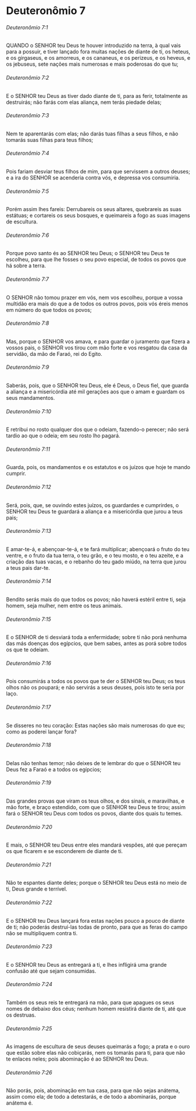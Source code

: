 # Deuteronômio 7

###### Deuteronômio 7:1

QUANDO o SENHOR teu Deus te houver introduzido na terra, à qual vais para a possuir, e tiver lançado fora muitas nações de diante de ti, os heteus, e os girgaseus, e os amorreus, e os cananeus, e os perizeus, e os heveus, e os jebuseus, sete nações mais numerosas e mais poderosas do que tu;

###### Deuteronômio 7:2

E o SENHOR teu Deus as tiver dado diante de ti, para as ferir, totalmente as destruirás; não farás com elas aliança, nem terás piedade delas;

###### Deuteronômio 7:3

Nem te aparentarás com elas; não darás tuas filhas a seus filhos, e não tomarás suas filhas para teus filhos;

###### Deuteronômio 7:4

Pois fariam desviar teus filhos de mim, para que servissem a outros deuses; e a ira do SENHOR se acenderia contra vós, e depressa vos consumiria.

###### Deuteronômio 7:5

Porém assim lhes fareis: Derrubareis os seus altares, quebrareis as suas estátuas; e cortareis os seus bosques, e queimareis a fogo as suas imagens de escultura.

###### Deuteronômio 7:6

Porque povo santo és ao SENHOR teu Deus; o SENHOR teu Deus te escolheu, para que lhe fosses o seu povo especial, de todos os povos que há sobre a terra.

###### Deuteronômio 7:7

O SENHOR não tomou prazer em vós, nem vos escolheu, porque a vossa multidão era mais do que a de todos os outros povos, pois vós éreis menos em número do que todos os povos;

###### Deuteronômio 7:8

Mas, porque o SENHOR vos amava, e para guardar o juramento que fizera a vossos pais, o SENHOR vos tirou com mão forte e vos resgatou da casa da servidão, da mão de Faraó, rei do Egito.

###### Deuteronômio 7:9

Saberás, pois, que o SENHOR teu Deus, ele é Deus, o Deus fiel, que guarda a aliança e a misericórdia até mil gerações aos que o amam e guardam os seus mandamentos.

###### Deuteronômio 7:10

E retribui no rosto qualquer dos que o odeiam, fazendo-o perecer; não será tardio ao que o odeia; em seu rosto lho pagará.

###### Deuteronômio 7:11

Guarda, pois, os mandamentos e os estatutos e os juízos que hoje te mando cumprir.

###### Deuteronômio 7:12

Será, pois, que, se ouvindo estes juízos, os guardardes e cumprirdes, o SENHOR teu Deus te guardará a aliança e a misericórdia que jurou a teus pais;

###### Deuteronômio 7:13

E amar-te-á, e abençoar-te-á, e te fará multiplicar; abençoará o fruto do teu ventre, e o fruto da tua terra, o teu grão, e o teu mosto, e o teu azeite, e a criação das tuas vacas, e o rebanho do teu gado miúdo, na terra que jurou a teus pais dar-te.

###### Deuteronômio 7:14

Bendito serás mais do que todos os povos; não haverá estéril entre ti, seja homem, seja mulher, nem entre os teus animais.

###### Deuteronômio 7:15

E o SENHOR de ti desviará toda a enfermidade; sobre ti não porá nenhuma das más doenças dos egípcios, que bem sabes, antes as porá sobre todos os que te odeiam.

###### Deuteronômio 7:16

Pois consumirás a todos os povos que te der o SENHOR teu Deus; os teus olhos não os poupará; e não servirás a seus deuses, pois isto te seria por laço.

###### Deuteronômio 7:17

Se disseres no teu coração: Estas nações são mais numerosas do que eu; como as poderei lançar fora?

###### Deuteronômio 7:18

Delas não tenhas temor; não deixes de te lembrar do que o SENHOR teu Deus fez a Faraó e a todos os egípcios;

###### Deuteronômio 7:19

Das grandes provas que viram os teus olhos, e dos sinais, e maravilhas, e mão forte, e braço estendido, com que o SENHOR teu Deus te tirou; assim fará o SENHOR teu Deus com todos os povos, diante dos quais tu temes.

###### Deuteronômio 7:20

E mais, o SENHOR teu Deus entre eles mandará vespões, até que pereçam os que ficarem e se esconderem de diante de ti.

###### Deuteronômio 7:21

Não te espantes diante deles; porque o SENHOR teu Deus está no meio de ti, Deus grande e terrível.

###### Deuteronômio 7:22

E o SENHOR teu Deus lançará fora estas nações pouco a pouco de diante de ti; não poderás destruí-las todas de pronto, para que as feras do campo não se multipliquem contra ti.

###### Deuteronômio 7:23

E o SENHOR teu Deus as entregará a ti, e lhes infligirá uma grande confusão até que sejam consumidas.

###### Deuteronômio 7:24

Também os seus reis te entregará na mão, para que apagues os seus nomes de debaixo dos céus; nenhum homem resistirá diante de ti, até que os destruas.

###### Deuteronômio 7:25

As imagens de escultura de seus deuses queimarás a fogo; a prata e o ouro que estão sobre elas não cobiçarás, nem os tomarás para ti, para que não te enlaces neles; pois abominação é ao SENHOR teu Deus.

###### Deuteronômio 7:26

Não porás, pois, abominação em tua casa, para que não sejas anátema, assim como ela; de todo a detestarás, e de todo a abominarás, porque anátema é.

